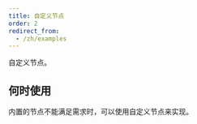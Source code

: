 ```yaml
---
title: 自定义节点
order: 2
redirect_from:
  - /zh/examples
---
```


自定义节点。

## 何时使用

内置的节点不能满足需求时，可以使用自定义节点来实现。